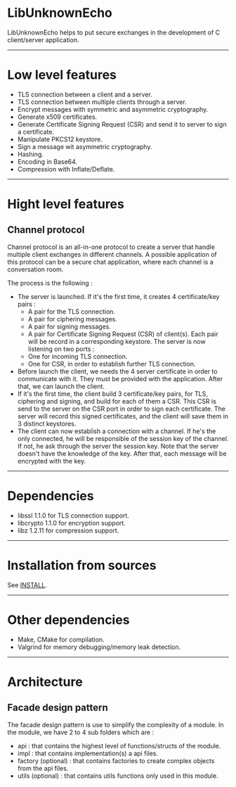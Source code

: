 # LibUnknownEcho

LibUnknownEcho helps to put secure exchanges in the development of C client/server application.

***

# Low level features
* TLS connection between a client and a server.
* TLS connection between multiple clients through a server.
* Encrypt messages with symmetric and asymmetric cryptography.
* Generate x509 certificates.
* Generate Certificate Signing Request (CSR) and send it to server to sign a certificate.
* Manipulate PKCS12 keystore.
* Sign a message wit asymmetric cryptography.
* Hashing.
* Encoding in Base64.
* Compression with Inflate/Deflate.

***

# Hight level features

## Channel protocol
Channel protocol is an all-in-one protocol to create a server that handle multiple client exchanges in different channels.
A possible application of this protocol can be a secure chat application, where each channel is a conversation room.

The process is the following :
* The server is launched. If it's the first time, it creates 4 certificate/key pairs :
    * A pair for the TLS connection.
    * A pair for ciphering messages.
    * A pair for signing messages.
    * A pair for Certificate Signing Request (CSR) of client(s).
Each pair will be record in a corresponding keystore.
The server is now listening on two ports :
    * One for incoming TLS connection.
    * One for CSR, in order to establish further TLS connection.
* Before launch the client, we needs the 4 server certificate in order to communicate with it. They must be provided with the application. After that, we can launch the client.
* If it's the first time, the client build 3 certificate/key pairs, for TLS, ciphering and signing, and build for each of them a CSR. This CSR is send to the server on the CSR port in order to sign each certificate. The server will record this signed certificates, and the client will save them in 3 distinct keystores.
* The client can now establish a connection with a channel. If he's the only connected, he will be responsible of the session key of the channel. If not, he ask through the server the session key. Note that the server doesn't have the knowledge of the key. After that, each message will be encrypted with the key.

***

# Dependencies
* libssl 1.1.0 for TLS connection support.
* libcrypto 1.1.0 for encryption support.
* libz 1.2.11 for compression support.

***

# Installation from sources
See [INSTALL](INSTALL).

***

# Other dependencies
* Make, CMake for compilation.
* Valgrind for memory debugging/memory leak detection.

***

# Architecture

## Facade design pattern
The facade design pattern is use to simplify the complexity of a module.
In the module, we have 2 to 4 sub folders which are :
* api : that contains the highest level of functions/structs of the module.
* impl : that contains implementation(s) a api files.
* factory (optional) : that contains factories to create complex objects from the api files.
* utils (optional) : that contains utils functions only used in this module.
